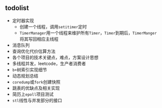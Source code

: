 ## todolist

+ 定时器实现
  + 创建一个线程，调用`setitimer`定时
  + `TimerManager`用一个线程来维护所有`Timer`，`Timer`到期后，`TimerManger`将其写回相应主线程
+ 消息队列
+ 查询优化代价估算方法
+ 各个项目的技术关键点，难点，方案设计思想
+ 多线程并发，leetcode，生产者消费者
+ `b+`树索引实现细节
+ 动态规划总结
+ `coredump`或`fork`创建快照
+ 跳表的优缺点及相关实现
+ 简历上`epoll`项目测试
+ `stl`线性与并发部分的接口

